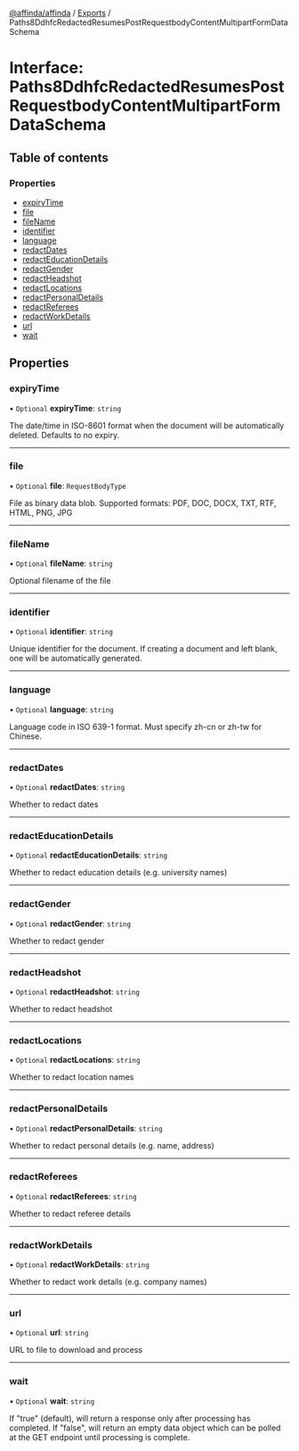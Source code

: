 [@affinda/affinda](../README.md) / [Exports](../modules.md) / Paths8DdhfcRedactedResumesPostRequestbodyContentMultipartFormDataSchema

# Interface: Paths8DdhfcRedactedResumesPostRequestbodyContentMultipartFormDataSchema

## Table of contents

### Properties

- [expiryTime](Paths8DdhfcRedactedResumesPostRequestbodyContentMultipartFormDataSchema.md#expirytime)
- [file](Paths8DdhfcRedactedResumesPostRequestbodyContentMultipartFormDataSchema.md#file)
- [fileName](Paths8DdhfcRedactedResumesPostRequestbodyContentMultipartFormDataSchema.md#filename)
- [identifier](Paths8DdhfcRedactedResumesPostRequestbodyContentMultipartFormDataSchema.md#identifier)
- [language](Paths8DdhfcRedactedResumesPostRequestbodyContentMultipartFormDataSchema.md#language)
- [redactDates](Paths8DdhfcRedactedResumesPostRequestbodyContentMultipartFormDataSchema.md#redactdates)
- [redactEducationDetails](Paths8DdhfcRedactedResumesPostRequestbodyContentMultipartFormDataSchema.md#redacteducationdetails)
- [redactGender](Paths8DdhfcRedactedResumesPostRequestbodyContentMultipartFormDataSchema.md#redactgender)
- [redactHeadshot](Paths8DdhfcRedactedResumesPostRequestbodyContentMultipartFormDataSchema.md#redactheadshot)
- [redactLocations](Paths8DdhfcRedactedResumesPostRequestbodyContentMultipartFormDataSchema.md#redactlocations)
- [redactPersonalDetails](Paths8DdhfcRedactedResumesPostRequestbodyContentMultipartFormDataSchema.md#redactpersonaldetails)
- [redactReferees](Paths8DdhfcRedactedResumesPostRequestbodyContentMultipartFormDataSchema.md#redactreferees)
- [redactWorkDetails](Paths8DdhfcRedactedResumesPostRequestbodyContentMultipartFormDataSchema.md#redactworkdetails)
- [url](Paths8DdhfcRedactedResumesPostRequestbodyContentMultipartFormDataSchema.md#url)
- [wait](Paths8DdhfcRedactedResumesPostRequestbodyContentMultipartFormDataSchema.md#wait)

## Properties

### expiryTime

• `Optional` **expiryTime**: `string`

The date/time in ISO-8601 format when the document will be automatically deleted.  Defaults to no expiry.

___

### file

• `Optional` **file**: `RequestBodyType`

File as binary data blob. Supported formats: PDF, DOC, DOCX, TXT, RTF, HTML, PNG, JPG

___

### fileName

• `Optional` **fileName**: `string`

Optional filename of the file

___

### identifier

• `Optional` **identifier**: `string`

Unique identifier for the document. If creating a document and left blank, one will be automatically generated.

___

### language

• `Optional` **language**: `string`

Language code in ISO 639-1 format. Must specify zh-cn or zh-tw for Chinese.

___

### redactDates

• `Optional` **redactDates**: `string`

Whether to redact dates

___

### redactEducationDetails

• `Optional` **redactEducationDetails**: `string`

Whether to redact education details (e.g. university names)

___

### redactGender

• `Optional` **redactGender**: `string`

Whether to redact gender

___

### redactHeadshot

• `Optional` **redactHeadshot**: `string`

Whether to redact headshot

___

### redactLocations

• `Optional` **redactLocations**: `string`

Whether to redact location names

___

### redactPersonalDetails

• `Optional` **redactPersonalDetails**: `string`

Whether to redact personal details (e.g. name, address)

___

### redactReferees

• `Optional` **redactReferees**: `string`

Whether to redact referee details

___

### redactWorkDetails

• `Optional` **redactWorkDetails**: `string`

Whether to redact work details (e.g. company names)

___

### url

• `Optional` **url**: `string`

URL to file to download and process

___

### wait

• `Optional` **wait**: `string`

If "true" (default), will return a response only after processing has completed. If "false", will return an empty data object which can be polled at the GET endpoint until processing is complete.
